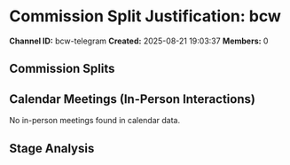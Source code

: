 # Commission Split Justification: bcw

**Channel ID:** bcw-telegram
**Created:** 2025-08-21 19:03:37
**Members:** 0

## Commission Splits


## Calendar Meetings (In-Person Interactions)

No in-person meetings found in calendar data.

## Stage Analysis


